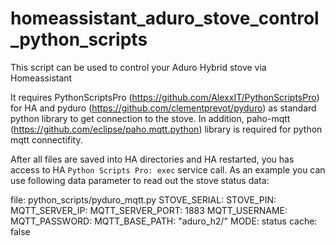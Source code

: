 # homeassistant_aduro_stove_control_python_scripts
This script can be used to control your Aduro Hybrid stove via Homeassistant

It requires PythonScriptsPro (https://github.com/AlexxIT/PythonScriptsPro) for HA and pyduro (https://github.com/clementprevot/pyduro) as standard python library to get connection to the stove. In addition, paho-mqtt (https://github.com/eclipse/paho.mqtt.python) library is required for python mqtt connectifity. 

After all files are saved into HA directories and HA restarted, you has access to HA `Python Scripts Pro: exec` service call.
As an example you can use following data parameter to read out the stove status data:


file: python_scripts/pyduro_mqtt.py
STOVE_SERIAL: <your stove serial>
STOVE_PIN: <your stove pw>
MQTT_SERVER_IP: <your mqtt broker IP>
MQTT_SERVER_PORT: 1883
MQTT_USERNAME: <client username>
MQTT_PASSWORD: <client PW>
MQTT_BASE_PATH: "aduro_h2/"
MODE: status
cache: false
